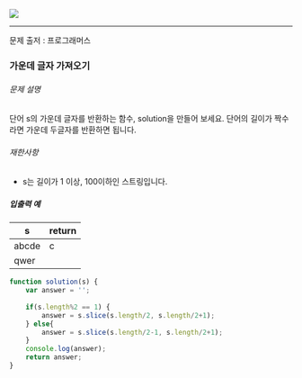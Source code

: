 ![](https://images.velog.io/post-images/leejh3224/619516b0-e892-11e8-98f5-997ef3c38110/what-is-an-algorithm-featured.png)

------

문제 출저 : 프로그래머스

### 가운데 글자 가져오기

###### 문제 설명

단어 s의 가운데 글자를 반환하는 함수, solution을 만들어 보세요. 단어의 길이가 짝수라면 가운데 두글자를 반환하면 됩니다.

###### 재한사항

- s는 길이가 1 이상, 100이하인 스트링입니다.

##### 입출력 예

| s     | return |
| ----- | ------ |
| abcde | c      |
| qwer  |        |


~~~~javascript
function solution(s) {
    var answer = '';
    
    if(s.length%2 == 1) {
        answer = s.slice(s.length/2, s.length/2+1);
    } else{
        answer = s.slice(s.length/2-1, s.length/2+1);
    }
	console.log(answer);
    return answer;
}
~~~~

